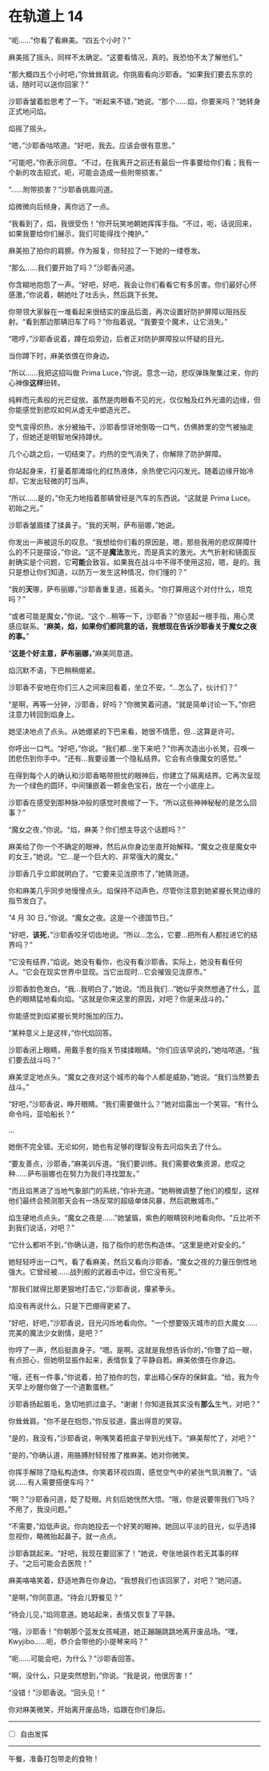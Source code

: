 # 在轨道上 14

“呃……”你看了看麻美。“四五个小时？”

麻美摇了摇头，同样不太确定。“这要看情况，真的。我恐怕不太了解他们。”

“那大概四五个小时吧，”你耸耸肩说。你挑眉看向沙耶香。“如果我们要去东京的话，随时可以送你回家？”

沙耶香皱着脸思考了一下。“听起来不错，”她说。“那个……焰，你要来吗？”她转身正式地问焰。

焰摇了摇头。

“嗯，”沙耶香咕哝道。“好吧，我去。应该会很有意思。”

“可能吧，”你表示同意。“不过，在我离开之前还有最后一件事要给你们看；我有一个新的攻击招式，呃，可能会造成一些附带损害。”

“……附带损害？”沙耶香挑眉问道。

焰微微向后倾身，离你远了一点。

“我看到了，焰，我很受伤！”你开玩笑地朝她挥挥手指。“不过，呃，话说回来，如果我要给你们展示，我们可能得找个掩护。”

麻美拍了拍你的肩膀。作为报复，你轻拉了一下她的一缕卷发。

“那么……我们要开始了吗？”沙耶香问道。

你含糊地抱怨了一声。“好吧，好吧，我会让你们看看它有多厉害。你们最好心怀感激，”你说着，朝她吐了吐舌头，然后跳下长凳。

你带领大家躲在一堆看起来很结实的废品后面，再次设置好防护屏障以阻挡反射。“看到那边那辆旧车了吗？”你指着说。“我要变个魔术，让它消失。”

“嗯哼，”沙耶香说着，蹲在焰旁边，后者正对防护屏障投以怀疑的目光。

当你蹲下时，麻美依偎在你身边。

“所以……我把这招叫做 Prima Luce，”你说。意念一动，悲叹弹珠聚集过来，你的心神像**这样**扭转。

纯粹而元素般的光芒绽放。虽然是肉眼看不见的光，仅仅触及红外光谱的边缘，但你能感觉到悲叹如何从虚无中塑造光芒。

空气变得炽热，水分被抽干。沙耶香惊讶地倒吸一口气，仿佛肺里的空气被抽走了，但她还是明智地保持蹲伏。

几个心跳之后，一切结束了。灼热的空气消失了，你解除了防护屏障。

你站起身来，打量着那滩熔化的红热液体，余热使它闪闪发光。随着边缘开始冷却，它发出轻微的叮当声。

“所以……是的，”你无力地指着那辆曾经是汽车的东西说。“这就是 Prima Luce。初始之光。”

沙耶香皱眉揉了揉鼻子。“我的天啊，萨布丽娜，”她说。

你发出一声被逗乐的叹息。“我想给你们看的原因是，嗯，那些我用的悲叹屏障什么的不只是摆设，”你说。“这不是**魔法**激光，而是真实的激光。大气折射和镜面反射确实是个问题，它**可能**会致盲。如果我在战斗中不得不使用这招，嗯，是的。我只是想让你们知道，以防万一发生这种情况，你们懂的？”

“我的**天**哪，萨布丽娜，”沙耶香重复道，摇着头。“你打算用这个对付什么，坦克吗？”

“或者可能是魔女，”你说。“这个...稍等一下，沙耶香？”你竖起一根手指，用心灵感应联系。“**麻美，焰，如果你们都同意的话，我想现在告诉沙耶香关于魔女之夜的事。**”

“**这是个好主意，萨布丽娜，**”麻美同意道。

焰沉默不语，下巴稍稍绷紧。

沙耶香不安地在你们三人之间来回看着，坐立不安。“...怎么了，伙计们？”

“是啊，再等一分钟，沙耶香，好吗？”你微笑着问道。“就是简单讨论一下。”你把注意力转回到焰身上。

她坚决地点了点头。从她绷紧的下巴来看，她很不情愿，但...这算是许可。

你呼出一口气。“好吧，”你说。“我们都...坐下来吧？”你再次造出小长凳，召唤一团悲伤到你手中。“还有...我要设置一个隐私结界。它会有点像魔女的感觉。”

在得到每个人的确认和沙耶香略带担忧的眼神后，你建立了隔离结界。它再次呈现为一个绿色的圆环，中间镶嵌着一颗金色宝石，放在一个小底座上。

沙耶香在感受到那种脉冲般的感觉时畏缩了一下。“所以这些神神秘秘的是怎么回事？”

“魔女之夜，”你说。“焰，麻美？你们想主导这个话题吗？”

麻美给了你一个不确定的眼神，然后从你身边坐直开始解释。“魔女之夜是魔女中的女王，”她说。“它...是一个巨大的、非常强大的魔女。”

沙耶香几乎立即就明白了。“它要来见泷原市了，”她猜测道。

你和麻美几乎同步地慢慢点头。焰保持不动声色，尽管你注意到她紧握长凳边缘的指节发白了。

“4 月 30 日，”你说。“魔女之夜。这是一个德国节日。”

“好吧，**该死**，”沙耶香咬牙切齿地说。“所以...怎么，它要...把所有人都拉进它的结界吗？”

“它没有结界，”焰说。她没有看你，也没有看沙耶香。实际上，她没有看任何人。“它会在现实世界中显现。当它出现时...它会摧毁见泷原市。”

沙耶香脸色发白。“我...我明白了，”她说。“而且我们...”她似乎突然想通了什么，蓝色的眼睛猛地看向焰。“这就是你来这里的原因，对吧？你是来战斗的。”

你能感觉到焰紧握长凳时施加的压力。

“某种意义上是这样，”你代焰回答。

沙耶香闭上眼睛，用戴手套的指关节揉揉眼睛。“你们应该早说的，”她咕哝道。“我们要去战斗吗？”

麻美坚定地点头。“魔女之夜对这个城市的每个人都是威胁，”她说。“我们当然要去战斗。”

“好吧，”沙耶香说，睁开眼睛。“我们需要做什么？”她对焰露出一个笑容。“有什么命令吗，亚哈船长？”

...

她倒不完全错。无论如何，她也有足够的理智没有去问焰失去了什么。

“要友善点，沙耶香，”麻美训斥道。“我们要训练。我们需要收集资源，悲叹之种……萨布丽娜也在努力为我们寻找盟友。”

“而且焰黑进了当地气象部门的系统，”你补充道。“她稍微调整了他们的模型，这样他们最终会预测那天会有一场反常的超级单体风暴，然后疏散城市。”

焰生硬地点点头。“魔女之夜是……”她皱眉，紫色的眼睛锐利地看向你。“丘比听不到我们说话，对吧？”

“它什么都听不到，”你确认道，指了指你的悲伤构造体。“这里是绝对安全的。”

她轻轻呼出一口气，看了看麻美，然后又看向沙耶香。“魔女之夜的力量压倒性地强大。它曾经被……战列舰的武器击中过。但它没有死。”

“那我们就得比那更狠地打击它，”沙耶香说，攥紧拳头。

焰没有再说什么，只是下巴绷得更紧了。

“好吧，好吧，”沙耶香说，目光闪烁地看向你。“一个想要毁灭城市的巨大魔女……完美的魔法少女剧情，是吧？”

你哼了一声，然后挺直身子。“嗯。是啊。这就是我想告诉你的，”你瞥了焰一眼，有点担心，但她明显振作起来，表情恢复了平静自若。麻美依偎在你身边。

“哦，还有一件事，”你说着，拍了拍你的包，拿出精心保存的保鲜盒。“给，我为今天早上吵醒你做了一个道歉蛋糕。”

沙耶香扬起眉毛，急切地抓过盒子。“谢谢！你知道我其实没有**那么**生气，对吧？”

你耸耸肩。“你不是在抱怨，”你反驳道，露出得意的笑容。

“是的，我没有，”沙耶香说，咧嘴笑着把盒子举到光线下。“麻美帮忙了，对吧？”

“是的，”你确认道，用胳膊肘轻轻推了推麻美。她对你微笑。

你挥手解除了隐私构造体。你笑着环视四周，感觉空气中的紧张气氛消散了。“话说……有人需要搭便车吗？”

“啊？”沙耶香问道，眨了眨眼。片刻后她恍然大悟。“哦，你是说要带我们飞吗？不用了，我没问题。”

“不需要，”焰低声说。你向她投去一个好笑的眼神。她回以平淡的目光，似乎选择忽视你，略微抬起鼻子。就一点点。

沙耶香跳起来。“好吧，我现在要回家了！”她说，夸张地装作若无其事的样子。“之后可能会去医院！”

麻美咯咯笑着，舒适地靠在你身边。“我想我们也该回家了，对吧？”她问道。

“是啊，”你同意道。“待会儿野餐见？”

“待会儿见，”焰同意道。她站起来，表情又恢复了平静。

“哦，沙耶香！”你朝那个蓝发女孩喊道，她正蹦蹦跳跳地离开废品场。“嘿，Kwyjibo……呃，恭介会带他的小提琴来吗？”

“呃……可能会吧，为什么？”沙耶香回答。

“啊，没什么，只是突然想到，”你说。“我是说，他很厉害！”

“没错！”沙耶香说。“回头见！”

你对麻美微笑，开始离开废品场，焰跟在你们身后。

---

- [ ] 自由发挥

---

午餐，准备打包带走的食物！
